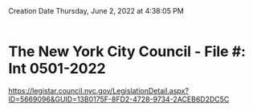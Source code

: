 <div></b>Creation Date</b> Thursday, June 2, 2022 at 4:38:05 PM<br></div><div><br></div><div><h1>The New York City Council - File #: Int 0501-2022</h1></div>
<div><a href=https://legistar.council.nyc.gov/LegislationDetail.aspx?ID=5669096&GUID=13B0175F-8FD2-4728-9734-2ACEB6D2DC5C>https://legistar.council.nyc.gov/LegislationDetail.aspx?ID=5669096&GUID=13B0175F-8FD2-4728-9734-2ACEB6D2DC5C</a><br></div>

